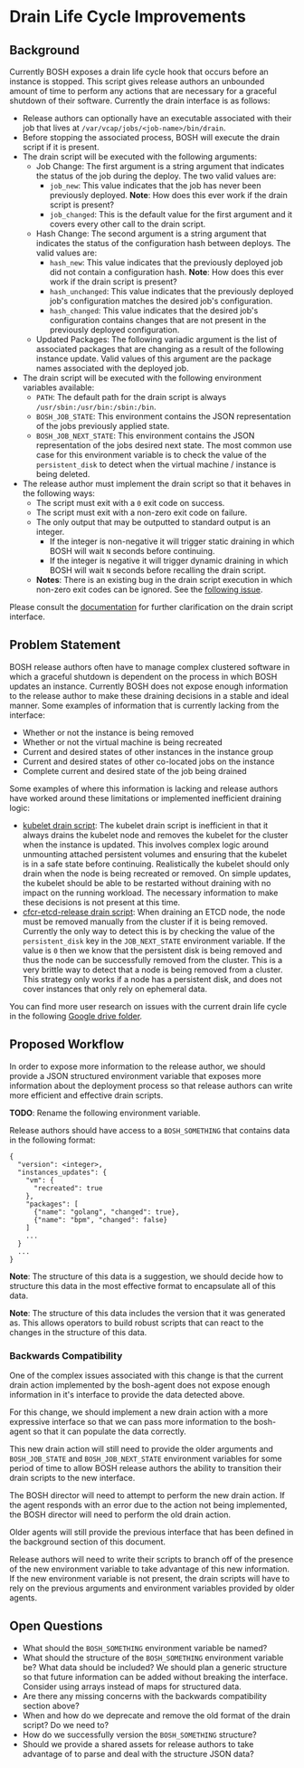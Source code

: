 # Drain Life Cycle Improvements

## Background

Currently BOSH exposes a drain life cycle hook that occurs before an instance is
stopped. This script gives release authors an unbounded amount of time to
perform any actions that are necessary for a graceful shutdown of their
software. Currently the drain interface is as follows:

* Release authors can optionally have an executable associated with their job
  that lives at `/var/vcap/jobs/<job-name>/bin/drain`.
* Before stopping the associated process, BOSH will execute the drain script if
  it is present.
* The drain script will be executed with the following arguments:
  * Job Change: The first argument is a string argument that indicates the
    status of the job during the deploy. The two valid values are:
    * `job_new`: This value indicates that the job has never been previously
      deployed. **Note**: How does this ever work if the drain script is
      present?
    * `job_changed`: This is the default value for the first argument and it
      covers every other call to the drain script.
  * Hash Change: The second argument is a string argument that indicates the
    status of the configuration hash between deploys. The valid values are:
    * `hash_new`: This value indicates that the previously deployed job did not
      contain a configuration hash. **Note**: How does this ever work if the
      drain script is present?
    * `hash_unchanged`: This value indicates that the previously deployed job's
      configuration matches the desired job's configuration.
    * `hash_changed`: This value indicates that the desired job's configuration
      contains changes that are not present in the previously deployed
      configuration.
  * Updated Packages: The following variadic argument is the list of associated
    packages that are changing as a result of the following instance update.
    Valid values of this argument are the package names associated with the
    deployed job.
* The drain script will be executed with the following environment variables
  available:
  * `PATH`: The default path for the drain script is always `/usr/sbin:/usr/bin:/sbin:/bin`.
  * `BOSH_JOB_STATE`: This environment contains the JSON representation of the
    jobs previously applied state.
  * `BOSH_JOB_NEXT_STATE`: This environment contains the JSON representation of
    the jobs desired next state. The most common use case for this environment
    variable is to check the value of the `persistent_disk` to detect when the
    virtual machine / instance is being deleted.
* The release author must implement the drain script so that it behaves in the
  following ways:
  * The script must exit with a `0` exit code on success.
  * The script must exit with a non-zero exit code on failure.
  * The only output that may be outputted to standard output is an integer.
    * If the integer is non-negative it will trigger static draining in which
      BOSH will wait `N` seconds before continuing.
    * If the integer is negative it will trigger dynamic draining in which BOSH
      will wait `N` seconds before recalling the drain script.
  * **Notes**: There is an existing bug in the drain script execution in which
    non-zero exit codes can be ignored. See the [following
    issue](https://github.com/cloudfoundry/bosh/issues/1896).

Please consult the [documentation](https://bosh.io/docs/drain) for further clarification on the drain
script interface.

## Problem Statement

BOSH release authors often have to manage complex clustered software in which a
graceful shutdown is dependent on the process in which BOSH updates an instance.
Currently BOSH does not expose enough information to the release author to make
these draining decisions in a stable and ideal manner. Some examples of
information that is currently lacking from the interface:

* Whether or not the instance is being removed
* Whether or not the virtual machine is being recreated
* Current and desired states of other instances in the instance group
* Current and desired states of other co-located jobs on the instance
* Complete current and desired state of the job being drained

Some examples of where this information is lacking and release authors have
worked around these limitations or implemented inefficient draining logic:

* [kubelet drain
  script](https://github.com/cloudfoundry-incubator/kubo-release/blob/master/jobs/kubelet/templates/bin/drain.erb):
  The kubelet drain script is inefficient in that it always drains the kubelet
  node and removes the kubelet for the cluster when the instance is updated.
  This involves complex logic around unmounting attached persistent volumes and
  ensuring that the kubelet is in a safe state before continuing. Realistically
  the kubelet should only drain when the node is being recreated or removed. On
  simple updates, the kubelet should be able to be restarted without draining
  with no impact on the running workload. The necessary information to make
  these decisions is not present at this time.
* [cfcr-etcd-release drain
  script](https://github.com/cloudfoundry-incubator/cfcr-etcd-release/blob/master/jobs/etcd/templates/bin/drain.erb):
  When draining an ETCD node, the node must be removed manually from the cluster
  if it is being removed. Currently the only way to detect this is by checking
  the value of the `persistent_disk` key in the `JOB_NEXT_STATE` environment
  variable. If the value is `0` then we know that the persistent disk is being
  removed and thus the node can be successfully removed from the cluster. This
  is a very brittle way to detect that a node is being removed from a cluster.
  This strategy only works if a node has a persistent disk, and does not cover
  instances that only rely on ephemeral data.

You can find more user research on issues with the current drain life cycle in
the following [Google drive
folder](https://drive.google.com/drive/folders/1N5vB_vFGn8akUbbi8UG1YEnl2Z25R1ej).

## Proposed Workflow

In order to expose more information to the release author, we should provide a
JSON structured environment variable that exposes more information about the
deployment process so that release authors can write more efficient and
effective drain scripts.

**TODO**: Rename the following environment variable.

Release authors should have access to a `BOSH_SOMETHING` that contains data in
the following format:

```
{
  "version": <integer>,
  "instances_updates": {
    "vm": {
      "recreated": true
    },
    "packages": [
      {"name": "golang", "changed": true},
      {"name": "bpm", "changed": false}
    ]
    ...
  }
  ...
}
```

**Note**: The structure of this data is a suggestion, we should decide how to
structure this data in the most effective format to encapsulate all of this
data.

**Note**: The structure of this data includes the version that it was generated
as. This allows operators to build robust scripts that can react to the changes
in the structure of this data.

### Backwards Compatibility

One of the complex issues associated with this change is that the current drain
action implemented by the bosh-agent does not expose enough information in it's
interface to provide the data detected above.

For this change, we should implement a new drain action with a more expressive
interface so that we can pass more information to the bosh-agent so that it can
populate the data correctly.

This new drain action will still need to provide the older arguments and
`BOSH_JOB_STATE` and `BOSH_JOB_NEXT_STATE` environment variables for some period
of time to allow BOSH release authors the ability to transition their drain
scripts to the new interface.

The BOSH director will need to attempt to perform the new drain action. If the
agent responds with an error due to the action not being implemented, the BOSH
director will need to perform the old drain action.

Older agents will still provide the previous interface that has been defined in
the background section of this document.

Release authors will need to write their scripts to branch off of the presence
of the new environment variable to take advantage of this new information. If
the new environment variable is not present, the drain scripts will have to rely
on the previous arguments and environment variables provided by older agents.

## Open Questions

* What should the `BOSH_SOMETHING` environment variable be named?
* What should the structure of the `BOSH_SOMETHING` environment variable be?
  What data should be included? We should plan a generic structure so that
  future information can be added without breaking the interface. Consider using
  arrays instead of maps for structured data.
* Are there any missing concerns with the backwards compatibility section above?
* When and how do we deprecate and remove the old format of the drain script? Do
  we need to?
* How do we successfully version the `BOSH_SOMETHING` structure?
* Should we provide a shared assets for release authors to take advantage of to
  parse and deal with the structure JSON data?
